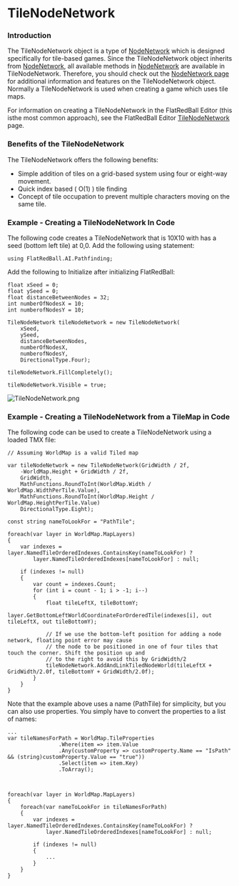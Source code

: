 # TileNodeNetwork

### Introduction

The TileNodeNetwork object is a type of [NodeNetwork](../flatredball-ai-pathfinding-nodenetwork/) which is designed specifically for tile-based games. Since the TileNodeNetwork object inherits from [NodeNetwork](../flatredball-ai-pathfinding-nodenetwork/), all available methods in [NodeNetwork](../flatredball-ai-pathfinding-nodenetwork/) are available in TileNodeNetwork. Therefore, you should check out the [NodeNetwork page](../flatredball-ai-pathfinding-nodenetwork/) for additional information and features on the TileNodeNetwork object. Normally a TileNodeNetwork is used when creating a game which uses tile maps.&#x20;

For information on creating a TileNodeNetwork in the FlatRedBall Editor (this isthe most common approach), see the FlatRedBall Editor [TileNodeNetwork](../../../../../glue-reference/objects/object-types/tilenodenetwork.md) page.

### Benefits of the TileNodeNetwork

The TileNodeNetwork offers the following benefits:

* Simple addition of tiles on a grid-based system using four or eight-way movement.
* Quick index based ( O(1) ) tile finding
* Concept of tile occupation to prevent multiple characters moving on the same tile.

### Example - Creating a TileNodeNetwork In Code

The following code creates a TileNodeNetwork that is 10X10 with has a seed (bottom left tile) at 0,0. Add the following using statement:

```
using FlatRedBall.AI.Pathfinding;
```

Add the following to Initialize after initializing FlatRedBall:

```
float xSeed = 0;
float ySeed = 0;
float distanceBetweenNodes = 32;
int numberOfNodesX = 10;
int numberofNodesY = 10;

TileNodeNetwork tileNodeNetwork = new TileNodeNetwork(
    xSeed, 
    ySeed, 
    distanceBetweenNodes, 
    numberOfNodesX, 
    numberofNodesY, 
    DirectionalType.Four);

tileNodeNetwork.FillCompletely();

tileNodeNetwork.Visible = true;
```

![TileNodeNetwork.png](../../../../../media/migrated\_media-TileNodeNetwork.png)

### Example - Creating a TileNodeNetwork from a TileMap in Code

The following code can be used to create a TileNodeNetwork using a loaded TMX file:

```lang:c#
// Assuming WorldMap is a valid Tiled map

var tileNodeNetwork = new TileNodeNetwork(GridWidth / 2f,
    -WorldMap.Height + GridWidth / 2f,
    GridWidth,
    MathFunctions.RoundToInt(WorldMap.Width / WorldMap.WidthPerTile.Value),
    MathFunctions.RoundToInt(WorldMap.Height / WorldMap.HeightPerTile.Value)
    DirectionalType.Eight);

const string nameToLookFor = "PathTile";

foreach(var layer in WorldMap.MapLayers)
{
    var indexes = layer.NamedTileOrderedIndexes.ContainsKey(nameToLookFor) ? 
        layer.NamedTileOrderedIndexes[nameToLookFor] : null;

    if (indexes != null)
    {
        var count = indexes.Count;
        for (int i = count - 1; i > -1; i--)
        {
            float tileLeftX, tileBottomY;
            layer.GetBottomLeftWorldCoordinateForOrderedTile(indexes[i], out tileLeftX, out tileBottomY);
        
            // If we use the bottom-left position for adding a node network, floating point error may cause
            // the node to be positioned in one of four tiles that touch the corner. Shift the position up and
            // to the right to avoid this by GridWidth/2
            tileNodeNetwork.AddAndLinkTiledNodeWorld(tileLeftX + GridWidth/2.0f, tileBottomY + GridWidth/2.0f);
        }
    }
}
```

Note that the example above uses a name (PathTile) for simplicity, but you can also use properties. You simply have to convert the properties to a list of names:

```lang:c#
...
var tileNamesForPath = WorldMap.TileProperties
                .Where(item => item.Value
                .Any(customProperty => customProperty.Name == "IsPath" && (string)customProperty.Value == "true"))
                .Select(item => item.Key)
                .ToArray();



foreach(var layer in WorldMap.MapLayers)
{
    foreach(var nameToLookFor in tileNamesForPath)
    {
        var indexes = layer.NamedTileOrderedIndexes.ContainsKey(nameToLookFor) ? 
            layer.NamedTileOrderedIndexes[nameToLookFor] : null;

        if (indexes != null)
        {
            ...
        }
    }
}
```
